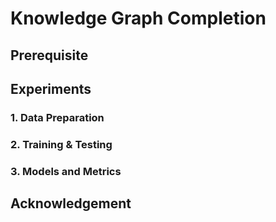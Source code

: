 # Knowledge Graph Completion

## Prerequisite



## Experiments

### 1. Data Preparation



### 2. Training & Testing



### 3. Models and Metrics



## Acknowledgement
